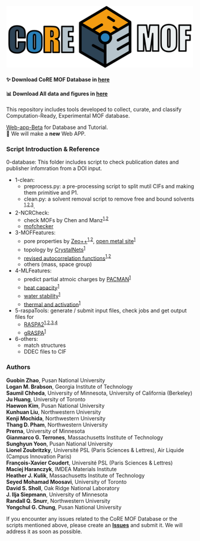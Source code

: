 <img src="./figs/logo.png" alt="coremof2024" width="500"> 

#### :sparkles: Download CoRE MOF Database in [here](https://zenodo.org/uploads/14216942)                                
#### :bar_chart: Download All data and figures in [here](https://zenodo.org/uploads/14227627)                                
                                                                                                                 
This repository includes tools developed to collect, curate, and classify Computation-Ready, Experimental MOF database. 

[Web-app-Beta](https://core-mof-2024-app-pzyfgryb3ac9gjxpuhpvapp.streamlit.app/) for Database and Tutorial.                     
:construction_worker: We will make a **new** Web APP.

### Script Introduction & Reference                                 
0-database: This folder includes script to check publication dates and publisher infomration from a DOI input.

- 1-clean:
  -   preprocess.py: a pre-processing script to split mutil CIFs and making them primitive and P1. 
  -   clean.py: a solvent removal script to remove free and bound solvents <sup>[1](),[2](https://doi.org/10.1021/acs.jced.9b00835),[3](https://doi.org/10.1021/cm502594j)</sup>. 
- 2-NCRCheck:
  -   check MOFs by Chen and Manz<sup>[1](https://doi.org/10.1039/D0RA02498H),[2](https://doi.org/10.1039/C9RA07327B)</sup>
  -   [mofchecker](https://github.com/kjappelbaum/mofchecker)
- 3-MOFFeatures:
  - pore properties by [Zeo++](https://github.com/richardjgowers/zeoplusplus)<sup>[1](https://doi.org/10.1016/j.micromeso.2011.08.020),[2](https://doi.org/10.1021/ci200386x)</sup>, [open metal site](https://github.com/emmhald/open_metal_detector)<sup>[1](https://doi.org/10.1021/acs.jced.9b00835)<sup>
  - topology by [CrystalNets](https://github.com/coudertlab/CrystalNets.jl)<sup>[1](https://doi.org/10.21468/SciPostChem.1.2.005)<sup>
  - [revised autocorrelation functions](https://github.com/hjkgrp/molSimplify)<sup>[1](https://doi.org/10.1002/jcc.24437),[2](https://doi.org/10.1021/acs.iecr.8b04015)<sup>
  - others (mass, space group)          
- 4-MLFeatures:
  - predict partial atmoic charges by [PACMAN](https://github.com/mtap-research/PACMAN-charge)<sup>[1](https://doi.org/10.1021/acs.jctc.4c00434)<sup>
  - [heat capacity](https://github.com/SeyedMohamadMoosavi/tools-cp-porousmat)<sup>[1](https://doi.org/10.1038/s41563-022-01374-3)<sup>
  - [water stability](https://zenodo.org/records/12110918)<sup>[1](https://doi.org/10.1021/jacs.4c05879)<sup>
  - [thermal and activation](https://pubs.acs.org/doi/suppl/10.1021/jacs.1c07217/suppl_file/ja1c07217_si_002.zip)<sup>[1](https://doi.org/10.1021/jacs.1c07217)<sup>
- 5-raspaTools: generate / submit input files, check jobs and get output files for
  - [RASPA2](https://github.com/iRASPA/RASPA2)<sup>[1](https://doi.org/10.1080/08927022.2015.1010082),[2](https://doi.org/10.1080/08927022.2013.819102),[3](https://doi.org/10.1080/08927022.2013.819102),[4](https://doi.org/10.1002/adts.201900135)
  - [gRASPA](https://github.com/snurr-group/gRASPA)<sup>[1](https://doi.org/10.1021/acs.jctc.4c01058)<sup>                                                                                      
- 6-others:
  - match structures
  - DDEC files to CIF


### Authors
                                                   
**Guobin Zhao**, Pusan National University                                               
**Logan M. Brabson**, Georgia Institute of Technology                                          
**Saumil Chheda**, University of Minnesota, University of California (Berkeley)                       
**Ju Huang**, University of Toronto                                  
**Haewon Kim**, Pusan National University                           
**Kunhuan Liu**, Northwestern University                      
**Kenji Mochida**, Northwestern University                         
**Thang D. Pham**, Northwestern University                                  
**Prerna**, University of Minnesota                         
**Gianmarco G. Terrones**, Massachusetts Institute of Technology                            
**Sunghyun Yoon**, Pusan National University                                      
**Lionel Zoubritzky**, Université PSL (Paris Sciences & Lettres), Air Liquide (Campus Innovation Paris)        
**François-Xavier Coudert**, Université PSL (Paris Sciences & Lettres)                             
**Maciej Haranczyk**, IMDEA Materials Institute                                 
**Heather J. Kulik**, Massachusetts Institute of Technology                        
**Seyed Mohamad Moosavi**, University of Toronto                                   
**David S. Sholl**, Oak Ridge National Laboratory                           
**J. Ilja Siepmann**, University of Minnesota                         
**Randall Q. Snurr**, Northwestern University                               
**Yongchul G. Chung**, Pusan National University                                                                                                  
    
If you encounter any issues related to the CoRE MOF Database or the scripts mentioned above, please create an **[Issues](https://github.com/mtap-research/CoRE-MOF-Tools/issues/new/choose)** and submit it. We will address it as soon as possible.
